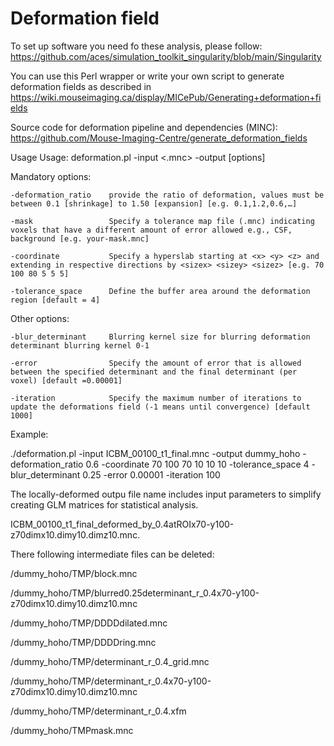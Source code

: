 # Deformation field

To set up software you need fo these analysis, please follow: https://github.com/aces/simulation_toolkit_singularity/blob/main/Singularity


You can use this Perl wrapper or write your own script to generate deformation fields as described in
https://wiki.mouseimaging.ca/display/MICePub/Generating+deformation+fields

Source code for deformation pipeline and dependencies (MINC):
https://github.com/Mouse-Imaging-Centre/generate_deformation_fields

Usage
Usage: deformation.pl -input <.mnc> -output <outputdir> [options] 

Mandatory options:
    
    -deformation_ratio    provide the ratio of deformation, values must be between 0.1 [shrinkage] to 1.50 [expansion] [e.g. 0.1,1.2,0.6,…]
    
    -mask                 Specify a tolerance map file (.mnc) indicating voxels that have a different amount of error allowed e.g., CSF, background [e.g. your-mask.mnc]
    
    -coordinate           Specify a hyperslab starting at <x> <y> <z> and extending in respective directions by <sizex> <sizey> <sizez> [e.g. 70 100 80 5 5 5]
    
    -tolerance_space      Define the buffer area around the deformation region [default = 4]
    
    
Other options:
    
    -blur_determinant     Blurring kernel size for blurring deformation determinant blurring kernel 0-1
    
    -error                Specify the amount of error that is allowed between the specified determinant and the final determinant (per voxel) [default =0.00001]
    
    -iteration            Specify the maximum number of iterations to update the deformations field (-1 means until convergence) [default 1000]
    

Example:
    
  ./deformation.pl -input ICBM_00100_t1_final.mnc -output dummy_hoho -deformation_ratio 0.6 -coordinate 70 100 70 10 10 10 -tolerance_space 4 -blur_determinant 0.25  -error 0.00001  -iteration 100 


The locally-deformed outpu file name includes input parameters to simplify creating GLM matrices for statistical analysis. 
    
ICBM_00100_t1_final_deformed_by_0.4atROIx70-y100-z70dimx10.dimy10.dimz10.mnc. 


There following intermediate files can be deleted:
    
/dummy_hoho/TMP/block.mnc
    
/dummy_hoho/TMP/blurred0.25determinant_r_0.4x70-y100-z70dimx10.dimy10.dimz10.mnc
    
/dummy_hoho/TMP/DDDDdilated.mnc
    
/dummy_hoho/TMP/DDDDring.mnc
    
/dummy_hoho/TMP/determinant_r_0.4_grid.mnc
    
/dummy_hoho/TMP/determinant_r_0.4x70-y100-z70dimx10.dimy10.dimz10.mnc
    
/dummy_hoho/TMP/determinant_r_0.4.xfm
    
/dummy_hoho/TMPmask.mnc
